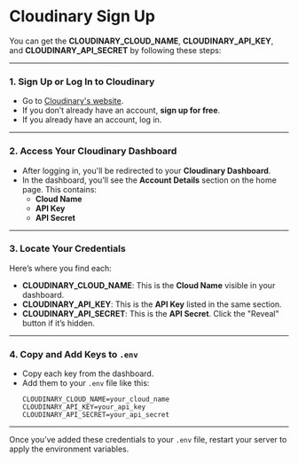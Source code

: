 # Cloudinary Sign Up

You can get the **CLOUDINARY_CLOUD_NAME**, **CLOUDINARY_API_KEY**, and **CLOUDINARY_API_SECRET** by following these steps:

---

### **1. Sign Up or Log In to Cloudinary**
- Go to [Cloudinary's website](https://cloudinary.com/).
- If you don’t already have an account, **sign up for free**.
- If you already have an account, log in.

---

### **2. Access Your Cloudinary Dashboard**
- After logging in, you'll be redirected to your **Cloudinary Dashboard**.
- In the dashboard, you’ll see the **Account Details** section on the home page. This contains:
  - **Cloud Name**
  - **API Key**
  - **API Secret**

---

### **3. Locate Your Credentials**
Here’s where you find each:
- **CLOUDINARY_CLOUD_NAME**: This is the **Cloud Name** visible in your dashboard.
- **CLOUDINARY_API_KEY**: This is the **API Key** listed in the same section.
- **CLOUDINARY_API_SECRET**: This is the **API Secret**. Click the "Reveal" button if it’s hidden.

---

### **4. Copy and Add Keys to `.env`**
- Copy each key from the dashboard.
- Add them to your `.env` file like this:
  ```plaintext
  CLOUDINARY_CLOUD_NAME=your_cloud_name
  CLOUDINARY_API_KEY=your_api_key
  CLOUDINARY_API_SECRET=your_api_secret
  ```

---

Once you’ve added these credentials to your `.env` file, restart your server to apply the environment variables.
